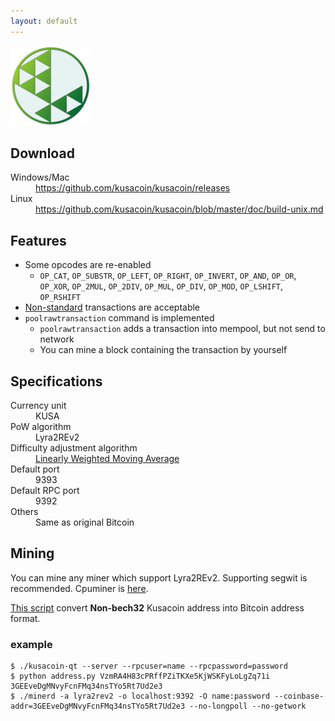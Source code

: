 ```yaml
---
layout: default
---
```


<img src="kusacoin.png" width="128" height="128">

## Download

<dl>
  <dt>Windows/Mac</dt>
  <dd><a href="https://github.com/kusacoin/kusacoin/releases">https://github.com/kusacoin/kusacoin/releases</a></dd>
  <dt>Linux</dt>
  <dd><a href="https://github.com/kusacoin/kusacoin/blob/master/doc/build-unix.md">https://github.com/kusacoin/kusacoin/blob/master/doc/build-unix.md</a></dd>
</dl>

## Features

- Some opcodes are re-enabled
  - `OP_CAT`, `OP_SUBSTR`, `OP_LEFT`, `OP_RIGHT`, `OP_INVERT`, `OP_AND`, `OP_OR`, `OP_XOR`, `OP_2MUL`, `OP_2DIV`, `OP_MUL`, `OP_DIV`, `OP_MOD`, `OP_LSHIFT`, `OP_RSHIFT`
- [Non-standard](https://bitcoin.org/en/glossary/standard-transaction) transactions are acceptable
- `poolrawtransaction` command is implemented
  - `poolrawtransaction` adds a transaction into mempool, but not send to network
  - You can mine a block containing the transaction by yourself

## Specifications

<dl>
  <dt>Currency unit</dt>
  <dd>KUSA</dd>
  <dt>PoW algorithm</dt>
  <dd>Lyra2REv2</dd>
  <dt>Difficulty adjustment algorithm</dt>
  <dd><a href="https://github.com/zawy12/difficulty-algorithms/issues/3">Linearly Weighted Moving Average</a></dd>
  <dt>Default port</dt>
  <dd>9393</dd>
  <dt>Default RPC port</dt>
  <dd>9392</dd>
  <dt>Others</dt>
  <dd>Same as original Bitcoin</dd>
</dl>

## Mining

You can mine any miner which support Lyra2REv2.
Supporting segwit is recommended.
Cpuminer is [here](https://github.com/kusacoin/cpuminer).

[This script](https://github.com/kusacoin/kusacoin2bitcoin/blob/master/address.py) convert **Non-bech32** Kusacoin address into Bitcoin address format.

### example

```shell-session
$ ./kusacoin-qt --server --rpcuser=name --rpcpassword=password
$ python address.py VzmRA4H83cPRffPZiTKXe5KjWSKFyLoLgZq71i
3GEEveDgMNvyFcnFMq34nsTYo5Rt7Ud2e3
$ ./minerd -a lyra2rev2 -o localhost:9392 -O name:password --coinbase-addr=3GEEveDgMNvyFcnFMq34nsTYo5Rt7Ud2e3 --no-longpoll --no-getwork
```
